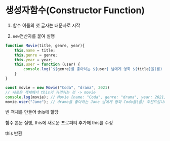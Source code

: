 # 생성자함수(Constructor Function)

1. 함수 이름의 첫 글자는 대문자로 시작

2. `new`연산자를 붙여 실행

```javascript
function Movie(title, genre, year){
    this.name = title;
    this.genre = genre;
    this.year = year;
    this.user = function (user) {
        console.log(`${genre}를 좋아하는 ${user} 님에게 영화 ${title}을(를) 추천드립니다`);
    }
}

const movie = new Movie("Coda", "drama", 2021)
// 새로운 객체에서 this가 가리키는 것 -> movie
console.log(movie); // Movie {name: "Coda", genre: "drama", year: 2021, user: ƒ}
movie.user("Jane"); // drama를 좋아하는 Jane 님에게 영화 Coda을(를) 추천드립니다
```

빈 객체를 만들어 this에 할당

함수 본문 실행, this에 새로운 프로퍼티 추가해 this를 수정

this 반환
